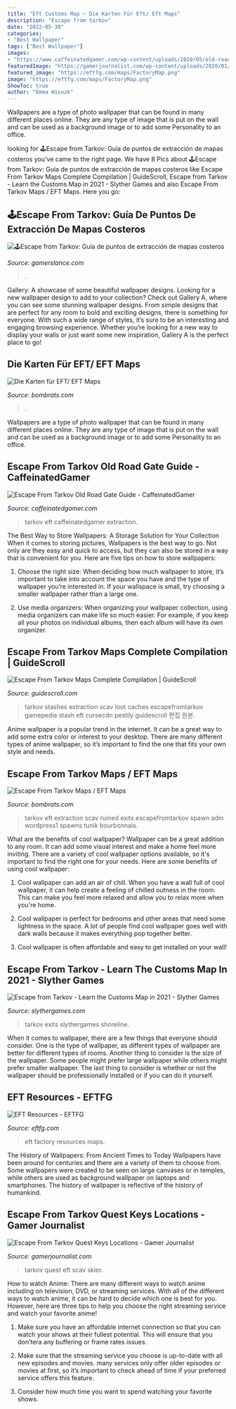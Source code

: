 ```yaml
---
title: "Eft Customs Map ~ Die Karten Für Eft/ Eft Maps"
description: "Escape from tarkov"
date: "2022-05-30"
categories:
- "Best Wallpaper"
tags: ["Best Wallpaper"]
images:
- "https://www.caffeinatedgamer.com/wp-content/uploads/2020/05/old-road-gate-eft-276x300.jpg"
featuredImage: "https://gamerjournalist.com/wp-content/uploads/2020/01/unknown-key-eft-1024x474.png"
featured_image: "https://eftfg.com/maps/FactoryMap.png"
image: "https://eftfg.com/maps/FactoryMap.png"
ShowToc: true
author: "Emma Wisozk"
---
```





Wallpapers are a type of photo wallpaper that can be found in many different places online. They are any type of image that is put on the wall and can be used as a background image or to add some Personality to an office.

	

		
looking for 🕹Escape from Tarkov: Guía de puntos de extracción de mapas costeros you've came to the right page. We have 8 Pics about 🕹Escape from Tarkov: Guía de puntos de extracción de mapas costeros like Escape From Tarkov Maps Complete Compilation | GuideScroll, Escape from Tarkov - Learn the Customs Map in 2021 - Slyther Games and also Escape From Tarkov Maps / EFT Maps. Here you go:
		
    
## 🕹Escape From Tarkov: Guía De Puntos De Extracción De Mapas Costeros

<img loading=lazy src="https://www.gamerslance.com/images/posts/d14f0ccf8bd12df87fa41e080d2af332-1.jpg" onerror="this.onerror=null;this.src='https://tse3.mm.bing.net/th?id=OIP.rdVlpbQlQeLhh91gXxXeLwHaEJ&amp;pid=15.1';" alt="🕹Escape from Tarkov: Guía de puntos de extracción de mapas costeros">

_Source: gamerslance.com_

>. 

	

Gallery: A showcase of some beautiful wallpaper designs.
Looking for a new wallpaper design to add to your collection? Check out Gallery A, where you can see some stunning wallpaper designs. From simple designs that are perfect for any room to bold and exciting designs, there is something for everyone. With such a wide range of styles, it’s sure to be an interesting and engaging browsing experience. Whether you’re looking for a new way to display your walls or just want some new inspiration, Gallery A is the perfect place to go!





	
	
    
## Die Karten Für EFT/ EFT Maps

<img loading=lazy src="http://www.bombrats.com/wp-content/uploads/2018/01/EFT-Map-Shoreline-Health-Resort-01.png" onerror="this.onerror=null;this.src='https://tse2.mm.bing.net/th?id=OIP.JKyGudylTLlr17q4UDIhBgHaE2&amp;pid=15.1';" alt="Die Karten für EFT/ EFT Maps">

_Source: bombrats.com_

>. 

	



Wallpapers are a type of photo wallpaper that can be found in many different places online. They are any type of image that is put on the wall and can be used as a background image or to add some Personality to an office.

    
## Escape From Tarkov Old Road Gate Guide - CaffeinatedGamer

<img loading=lazy src="https://www.caffeinatedgamer.com/wp-content/uploads/2020/05/old-road-gate-eft-276x300.jpg" onerror="this.onerror=null;this.src='https://tse3.mm.bing.net/th?id=OIP.TtLp87q2fcel0hEocT-UTgAAAA&amp;pid=15.1';" alt="Escape From Tarkov Old Road Gate Guide - CaffeinatedGamer">

_Source: caffeinatedgamer.com_

>tarkov eft caffeinatedgamer extraction. 

	

The Best Way to Store Wallpapers: A Storage Solution for Your Collection
When it comes to storing pictures, Wallpapers is the best way to go. Not only are they easy and quick to access, but they can also be stored in a way that is convenient for you. Here are five tips on how to store wallpapers:
1) Choose the right size: When deciding how much wallpaper to store, it’s important to take into account the space you have and the type of wallpaper you’re interested in. If your wallspace is small, try choosing a smaller wallpaper rather than a large one.

2) Use media organizers: When organizing your wallpaper collection, using media organizers can make life so much easier. For example, if you keep all your photos on individual albums, then each album will have its own organizer.

    
## Escape From Tarkov Maps Complete Compilation | GuideScroll

<img loading=lazy src="https://guidescroll.com/wp-content/uploads/2020/02/escape-from-tarkov-customs-stash-map.jpg" onerror="this.onerror=null;this.src='https://tse3.mm.bing.net/th?id=OIP.vkVI2qyV-Em2hZVPa-cUXwHaFm&amp;pid=15.1';" alt="Escape From Tarkov Maps Complete Compilation | GuideScroll">

_Source: guidescroll.com_

>tarkov stashes extraction scav loot caches escapefromtarkov gamepedia stash eft cursecdn pestily guidescroll 편집 원본. 

	

Anime wallpaper is a popular trend in the internet. It can be a great way to add some extra color or interest to your desktop. There are many different types of anime wallpaper, so it’s important to find the one that fits your own style and needs.

    
## Escape From Tarkov Maps / EFT Maps

<img loading=lazy src="http://www.bombrats.com/wp-content/uploads/2018/01/EFT-Map-Shoreline-all-spawns-01.png" onerror="this.onerror=null;this.src='https://tse3.mm.bing.net/th?id=OIP.MiIzofvxOVYmQvnIy6D1kwHaFD&amp;pid=15.1';" alt="Escape From Tarkov Maps / EFT Maps">

_Source: bombrats.com_

>tarkov eft extraction scav ruined exits escapefromtarkov spawn adm wordpress1 spawns tunik bourbonnais. 

	

What are the benefits of cool wallpaper?
Wallpaper can be a great addition to any room. It can add some visual interest and make a home feel more inviting. There are a variety of cool wallpaper options available, so it's important to find the right one for your needs. Here are some benefits of using cool wallpaper: 
1. Cool wallpaper can add an air of chill. When you have a wall full of cool wallpaper, it can help create a feeling of chilled outness in the room. This can make you feel more relaxed and allow you to relax more when you're home. 

2. Cool wallpaper is perfect for bedrooms and other areas that need some lightness in the space. A lot of people find cool wallpaper goes well with dark walls because it makes everything pop together better. 

3. Cool wallpaper is often affordable and easy to get installed on your wall!

    
## Escape From Tarkov - Learn The Customs Map In 2021 - Slyther Games

<img loading=lazy src="https://www.slythergames.com/wp-content/uploads/2020/01/Escape-from-Tarkov-Customs-Map-2021-1024x496.jpg" onerror="this.onerror=null;this.src='https://tse1.mm.bing.net/th?id=OIP.3oEAd2Cmmpx6evqcwPsjIwHaDl&amp;pid=15.1';" alt="Escape from Tarkov - Learn the Customs Map in 2021 - Slyther Games">

_Source: slythergames.com_

>tarkov exits slythergames shoreline. 

	

When it comes to wallpaper, there are a few things that everyone should consider. One is the type of wallpaper, as different types of wallpaper are better for different types of rooms. Another thing to consider is the size of the wallpaper. Some people might prefer large wallpaper while others might prefer smaller wallpaper. The last thing to consider is whether or not the wallpaper should be professionally installed or if you can do it yourself.

    
## EFT Resources - EFTFG

<img loading=lazy src="https://eftfg.com/maps/FactoryMap.png" onerror="this.onerror=null;this.src='https://tse3.mm.bing.net/th?id=OIP.GiTuz4PeC6kfSeLz8sxM9AHaDd&amp;pid=15.1';" alt="EFT Resources - EFTFG">

_Source: eftfg.com_

>eft factory resources maps. 

	

The History of Wallpapers: From Ancient Times to Today
Wallpapers have been around for centuries and there are a variety of them to choose from. Some wallpapers were created to be seen on large canvases or in temples, while others are used as background wallpaper on laptops and smartphones. The history of wallpaper is reflective of the history of humankind.

    
## Escape From Tarkov Quest Keys Locations - Gamer Journalist

<img loading=lazy src="https://gamerjournalist.com/wp-content/uploads/2020/01/unknown-key-eft-1024x474.png" onerror="this.onerror=null;this.src='https://tse1.mm.bing.net/th?id=OIP.a0nmtnia-l1tBXMnLcvwOAHaDb&amp;pid=15.1';" alt="Escape From Tarkov Quest Keys Locations - Gamer Journalist">

_Source: gamerjournalist.com_

>tarkov quest eft scav skier. 

	

How to watch Anime: There are many different ways to watch anime including on television, DVD, or streaming services.
With all of the different ways to watch anime, it can be hard to decide which one is best for you. However, here are three tips to help you choose the right streaming service and watch your favorite anime!
1. Make sure you have an affordable internet connection so that you can watch your shows at their fullest potential. This will ensure that you don’tera any buffering or frame rates issues.

2. Make sure that the streaming service you choose is up-to-date with all new episodes and movies. many services only offer older episodes or movies at first, so it’s important to check ahead of time if your preferred service offers this feature.

3. Consider how much time you want to spend watching your favorite shows.

